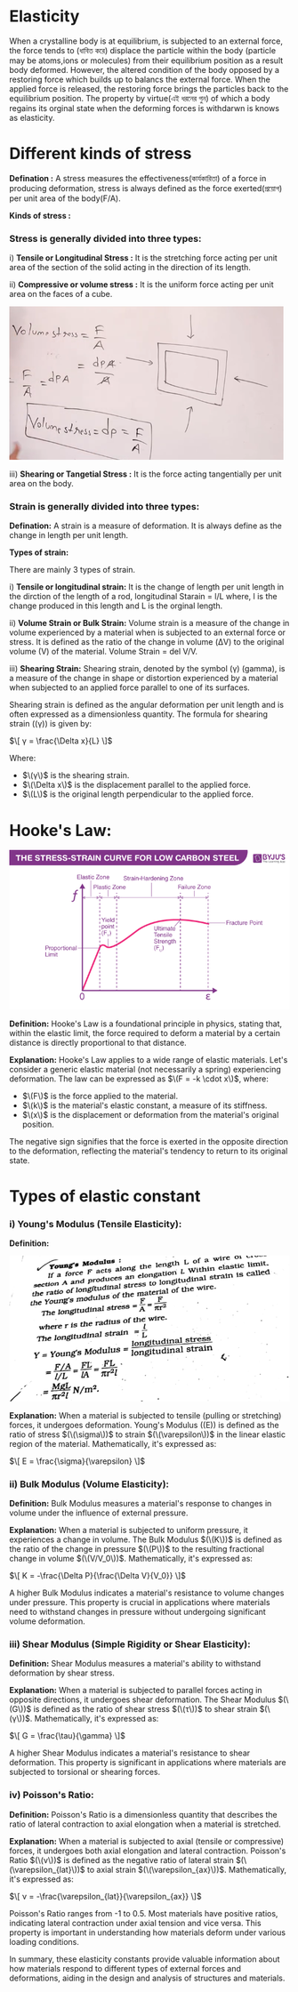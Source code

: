 
# Elasticity

When a crystalline body is at equilibrium, is subjected to an external force, the force tends to (ধাবিত করে) displace the particle within
the body (particle may be atoms,ions or molecules) from their equilibrium position as a result body deformed. However, 
the altered condition of the body opposed by a restoring force which builds up to balancs the external force.
When the applied force is released, the restoring force brings the particles back to the equilibrium position. 
The property by virtue(এই ধরনের গুন) of which a body regains its orginal state when the deforming forces is withdarwn is knows as elasticity.


# Different kinds of stress

**Defination :** A stress measures the effectiveness(কার্যকারিতা) of a force in producing deformation, stress is always defined as the force exerted(প্রয়োগ) per unit area of the body(F/A).

**Kinds of stress :**

### Stress is generally divided into three types:

i) **Tensile or Longitudinal Stress :** It is the stretching force acting per unit area of the section of the solid acting in the direction of its length.

ii) **Compressive or volume stress :**  It is the uniform force acting per unit area on the faces of a cube.


![Elasticity Photo Number One](/Academic/photo/elasticity01.png)



iii) **Shearing or Tangetial Stress :** It is the force acting tangentially per unit area on the body. 


### Strain is generally divided into three types:


**Defination:** A strain is a measure of deformation.  It is always define as the change in length per unit length.

**Types of strain:**

There are mainly 3 types of strain. 

i) **Tensile or longitudinal strain:** It is the change of length per unit length in the dirction of the length of a rod,
        longitudinal Starain = l/L
where, l is the change produced in this length and L is the orginal length.


ii) **Volume Strain or Bulk Strain:**  Volume strain is a measure of the change in volume experienced by a material when is subjected to an external force or stress. It is defined as the ratio of the change in volume (ΔV) to the original volume (V) of the material.
    Volume Strain = del V/V.
    
iii) **Shearing Strain:**  Shearing strain, denoted by the symbol \(γ\) (gamma), is a measure of the change in shape or distortion experienced by a material when subjected to an applied force parallel to one of its surfaces.

Shearing strain is defined as the angular deformation per unit length and is often expressed as a dimensionless quantity. The formula for shearing strain (\(γ\)) is given by:

$\[ γ = \frac{\Delta x}{L} \]$

Where:
- $\(γ\)$ is the shearing strain.
- $\(\Delta x\)$ is the displacement parallel to the applied force.
- $\(L\)$ is the original length perpendicular to the applied force.


# Hooke's Law:

![Alt text](/Academic/photo/image.png)

**Definition:**
Hooke's Law is a foundational principle in physics, stating that, within the elastic limit, the force required to deform a material by a certain distance is directly proportional to that distance.

**Explanation:**
Hooke's Law applies to a wide range of elastic materials. Let's consider a generic elastic material (not necessarily a spring) experiencing deformation. The law can be expressed as $\(F = -k \cdot x\)$, where:

- $\(F\)$ is the force applied to the material.
- $\(k\)$ is the material's elastic constant, a measure of its stiffness.
- $\(x\)$ is the displacement or deformation from the material's original position.

The negative sign signifies that the force is exerted in the opposite direction to the deformation, reflecting the material's tendency to return to its original state.



# Types of elastic constant 

### i) Young's Modulus (Tensile Elasticity):
**Definition:**

![elasticity pick2](/Academic/photo/elasticity02.png)

**Explanation:**
When a material is subjected to tensile (pulling or stretching) forces, it undergoes deformation. Young's Modulus (\(E\)) is defined as the ratio of stress $(\(\sigma\))$ to strain $(\(\varepsilon\))$ in the linear elastic region of the material. Mathematically, it's expressed as:

$\[ E = \frac{\sigma}{\varepsilon} \]$


### ii) Bulk Modulus (Volume Elasticity):
**Definition:**
Bulk Modulus measures a material's response to changes in volume under the influence of external pressure.

**Explanation:**
When a material is subjected to uniform pressure, it experiences a change in volume. The Bulk Modulus $(\(K\))$ is defined as the ratio of the change in pressure $(\(P\))$ to the resulting fractional change in volume $(\(V/V_0\))$. Mathematically, it's expressed as:

$\[ K = -\frac{\Delta P}{\frac{\Delta V}{V_0}} \]$

A higher Bulk Modulus indicates a material's resistance to volume changes under pressure. This property is crucial in applications where materials need to withstand changes in pressure without undergoing significant volume deformation.

### iii) Shear Modulus (Simple Rigidity or Shear Elasticity):
**Definition:**
Shear Modulus measures a material's ability to withstand deformation by shear stress.

**Explanation:**
When a material is subjected to parallel forces acting in opposite directions, it undergoes shear deformation. The Shear Modulus $(\(G\))$ is defined as the ratio of shear stress $(\(τ\))$ to shear strain $(\(γ\))$. Mathematically, it's expressed as:

$\[ G = \frac{\tau}{\gamma} \]$

A higher Shear Modulus indicates a material's resistance to shear deformation. This property is significant in applications where materials are subjected to torsional or shearing forces.

### iv) Poisson's Ratio:
**Definition:**
Poisson's Ratio is a dimensionless quantity that describes the ratio of lateral contraction to axial elongation when a material is stretched.

**Explanation:**
When a material is subjected to axial (tensile or compressive) forces, it undergoes both axial elongation and lateral contraction. Poisson's Ratio $(\(ν\))$ is defined as the negative ratio of lateral strain $(\(\varepsilon_{lat}\))$ to axial strain $(\(\varepsilon_{ax}\))$. Mathematically, it's expressed as:

$\[ ν = -\frac{\varepsilon_{lat}}{\varepsilon_{ax}} \]$

Poisson's Ratio ranges from -1 to 0.5. Most materials have positive ratios, indicating lateral contraction under axial tension and vice versa. This property is important in understanding how materials deform under various loading conditions.

In summary, these elasticity constants provide valuable information about how materials respond to different types of external forces and deformations, aiding in the design and analysis of structures and materials.